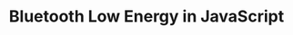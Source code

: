 ---
layout: post
title: Bluetooth Low Energy in JavaScript
desription: An expirement using Google's Bluetooth 4.0 JavaScript API to connect to the HM-10
categories: robots
excerpt:
tags: [javascript, bluetooth 4.0, Bluetooth Low Energy]
image: ladvien.com_feature_red.png
comments: true
custom_css: 
custom_js: 
---